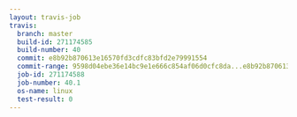 ```yaml
---
layout: travis-job
travis:
  branch: master
  build-id: 271174585
  build-number: 40
  commit: e8b92b870613e16570fd3cdfc83bfd2e79991554
  commit-range: 9598d04ebe36e14bc9e1e666c854af06d0cfc8da...e8b92b870613e16570fd3cdfc83bfd2e79991554
  job-id: 271174588
  job-number: 40.1
  os-name: linux
  test-result: 0
---
```

